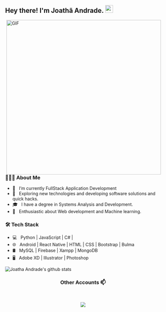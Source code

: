 <h2> Hey there! I'm Joathã Andrade. <img src="https://github.com/souvikguria98/souvikguria98/blob/master/Hi.gif" width="25"></h2>
<img align="right" alt="GIF" src="https://media3.giphy.com/media/13HgwGsXF0aiGY/giphy.gif" width="500"/>

<h3> 👨🏻‍💻 About Me </h3>

- 🔭 &nbsp; I’m currently FullStack Application Development
- 🤔 &nbsp; Exploring new technologies and developing software solutions and quick hacks.
- 🎓 &nbsp; I have a degree in Systems Analysis and Development.
- 🌱 &nbsp; Enthusiastic about Web development and Machine learning.

<h3>🛠 Tech Stack</h3>

- 💻 &nbsp; Python | JavaScript | C# | 
- 🌐 &nbsp; Android | React Native | HTML | CSS | Bootstrap | Bulma
- 🛢 &nbsp; MySQL | Firebase | Xampp | MongoDB
- 🖥 &nbsp; Adobe XD | Illustrator | Photoshop<br>

![Joatha Andrade's github stats](https://github-readme-stats.vercel.app/api?username=joatha&show_icons=true&theme=radical)

<h3 align="center"> Other Accounts 📫 </h3>
<br />
<p align="center">
<a href="https://www.linkedin.com/in/joatha//"><img src="https://img.shields.io/badge/linkedin-%230077B5.svg?&style=for-the-badge&logo=linkedin&logoColor=white"/></a>


</p>

